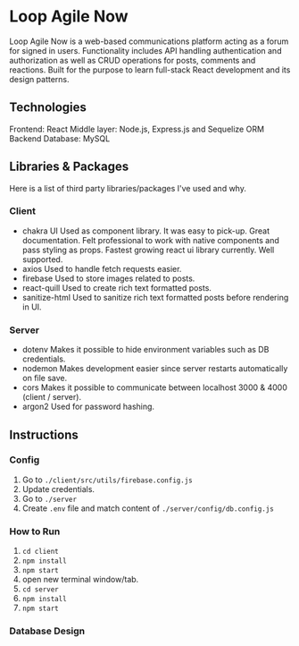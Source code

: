 # Loop Agile Now

Loop Agile Now is a web-based communications platform acting as a forum for signed in users.
Functionality includes API handling authentication and authorization as well as CRUD operations for posts, comments and reactions.
Built for the purpose to learn full-stack React development and its design patterns.

## Technologies

Frontend: React
Middle layer: Node.js, Express.js and Sequelize ORM
Backend Database: MySQL

## Libraries & Packages

Here is a list of third party libraries/packages I've used and why.

### Client

- chakra UI
  Used as component library. It was easy to pick-up. Great documentation. Felt professional to work with native components and pass styling as props. Fastest growing react ui library currently. Well supported.
- axios
  Used to handle fetch requests easier.
- firebase
  Used to store images related to posts.
- react-quill
  Used to create rich text formatted posts.
- sanitize-html
  Used to sanitize rich text formatted posts before rendering in UI.

### Server

- dotenv
  Makes it possible to hide environment variables such as DB credentials.
- nodemon
  Makes development easier since server restarts automatically on file save.
- cors
  Makes it possible to communicate between localhost 3000 & 4000 (client / server).
- argon2
  Used for password hashing.

## Instructions

### Config

1. Go to `./client/src/utils/firebase.config.js`
2. Update credentials.
3. Go to `./server`
4. Create `.env` file and match content of `./server/config/db.config.js`

### How to Run

1. `cd client`
2. `npm install`
3. `npm start`
4. open new terminal window/tab.
5. `cd server`
6. `npm install`
7. `npm start`

### Database Design
